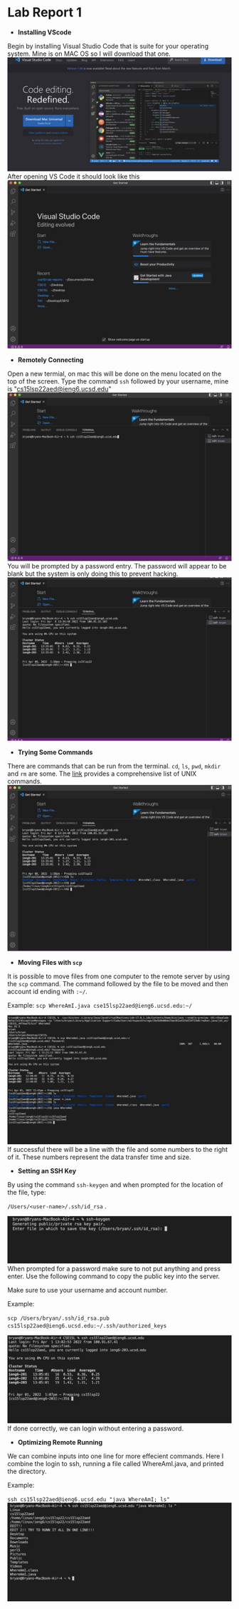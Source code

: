 # Lab Report 1

* **Installing VScode**

Begin by installing Visual Studio Code that is suite for your operating system. Mine is on MAC OS so I will download that one.
![Image](VSCODEINSTALL.jpg)
After opening VS Code it should look like this
![Image](openVS.jpg)

* **Remotely Connecting**

Open a new termial, on mac this will be done on the menu located on the top of the screen. Type the command `ssh` followed by your username, mine is "cs15lsp22aed@ieng6.ucsd.edu"
![image](sshType.jpg)
You will be prompted by a password entry. The password will appear to be blank but the system is only doing this to prevent hacking. 
![Image](sshLogin.jpg)

* **Trying Some Commands**

There are commands that can be run from the terminal. `cd`, `ls`,  `pwd`, `mkdir` and `rm` are some. 
The [link](https://en.wikipedia.org/wiki/List_of_Unix_commands) provides a comprehensive list of UNIX commands.
![Image](sshCommands.jpg)


* **Moving Files with `scp`**

It is possible to move files from one computer to the remote server by using the `scp` command. The command followed by the file to be moved and then account id ending with `:~/`. 

Example: `scp WhereAmI.java cse15lsp22aed@ieng6.ucsd.edu:~/`

![Image](scp.jpg)
If successful there will be a line with the file and some numbers to the right of it. These numbers represent the data transfer time and size.


* **Setting an SSH Key**

By using the command `ssh-keygen` and when prompted for the location of the file, type: 

`/Users/<user-name>/.ssh/id_rsa` .

![Image](keygen.jpg)
When prompted for a password make sure to not put anything and press enter.  Use the following command to copy the public key into the server. 

Make sure to use your username and account number.

Example: 

`scp /Users/bryan/.ssh/id_rsa.pub cs15lsp22aed@ieng6.ucsd.edu:~/.ssh/authorized_keys`

![Image](noPassLogin.jpg)
If done correctly, we can login without entering a password.

* **Optimizing Remote Running**

We can combine inputs into one line for more effecient commands. Here I combine the login to ssh, running a file called WhereAmI.java, and printed the directory. 

Example: 

`ssh cs15lsp22aed@ieng6.ucsd.edu "java WhereAmI; ls"`
![Image](fast.jpg)


